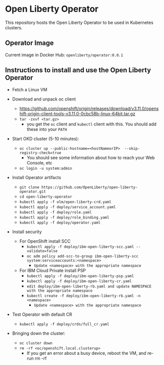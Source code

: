 # Open Liberty Operator

This repository hosts the Open Liberty Operator to be used in Kubernetes clusters.

## Operator Image

Current image in Docker Hub:  `openliberty/operator:0.0.1`

## Instructions to install and use the Open Liberty Operator

* Fetch a Linux VM

* Download and unpack oc client  
  * https://github.com/openshift/origin/releases/download/v3.11.0/openshift-origin-client-tools-v3.11.0-0cbc58b-linux-64bit.tar.gz
  * `tar -zxvf <tar.gz>`
    * you get the `oc` client and `kubectl` client with this.  You should add these into your `PATH`

* Start OKD cluster (5-10 minutes):
  * `oc cluster up --public-hostname=<hostNameorIP>  --skip-registry-check=true`
    * You should see some information about how to reach your Web Console, etc
  * `oc login -u system:admin`

* Install Operator artifacts
  * `git clone https://github.com/OpenLiberty/open-liberty-operator.git`
  * `cd open-liberty-operator`
  * `kubectl apply -f olm/open-liberty-crd.yaml`
  * `kubectl apply -f deploy/service_account.yaml`
  * `kubectl apply -f deploy/role.yaml`
  * `kubectl apply -f deploy/role_binding.yaml`
  * `kubectl apply -f deploy/operator.yaml`

* Install security
  * For OpenShift install SCC
    * `kubectl apply -f deploy/ibm-open-liberty-scc.yaml --validate=false`
    * `oc adm policy add-scc-to-group ibm-open-liberty-scc system:serviceaccounts:<namespace>`
      * `Update <namespace> with the appropriate namespace`
  * For IBM Cloud Private install PSP
    * `kubectl apply -f deploy/ibm-open-liberty-psp.yaml`
    * `kubectl apply -f deploy/ibm-open-liberty-cr.yaml`
    * `edit deploy/ibm-open-liberty-rb.yaml and update NAMESPACE with the appropriate namespace`
    * `kubectl create -f deploy/ibm-open-liberty-rb.yaml -n <namespace>`
      * `Update <namespace> with the appropriate namespace`

* Test Operator with default CR
  * `kubectl apply -f deploy/crds/full_cr.yaml`

* Bringing down the cluster:
  * `oc cluster down`
  * `rm -rf <oc/openshift.local.clusterup>`
    * If you get an error about a busy device, reboot the VM, and re-run rm -rf
